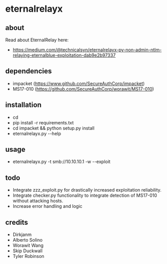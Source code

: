 # eternalrelayx

## about

Read about EternalRelay here:

 * https://medium.com/@technicalsyn/eternalrelayx-py-non-admin-ntlm-relaying-eternalblue-exploitation-dab9e2b97337

## dependencies

 * impacket (https://www.github.com/SecureAuthCorp/impacket)
 * MS17-010 (https://github.com/SecureAuthCorp/worawit/MS17-010)

## installation

 * cd <path to eternalrelayx project folder>
 * pip install -r requirements.txt
 * cd impacket && python setup.py install
 * eternalrelayx.py --help

## usage

 * eternalrelayx.py -t smb://10.10.10.1 -w --exploit

## todo

 * Integrate zzz_exploit.py for drastically increased exploitation reliability.
 * Integrate checker.py functionality to integrate detection of MS17-010 without attacking hosts.
 * Increase error handling and logic

## credits

 * Dirkjanm
 * Alberto Solino
 * Worawit Wang
 * Skip Duckwall
 * Tyler Robinson
